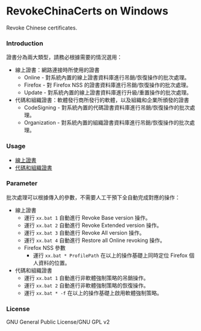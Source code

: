 ﻿RevokeChinaCerts on Windows
==============
Revoke Chinese certificates.

### Introduction
證書分為兩大類型，請務必根據需要的情況選用：
* 線上證書：網路連接時所使用的證書
  * Online - 對系統內置的線上證書資料庫進行吊銷/恢復操作的批次處理。
  * Firefox - 對 Firefox NSS 的證書資料庫進行吊銷/恢復操作的批次處理。
  * Update - 對系統內置的線上證書資料庫進行升級/重置操作的批次處理。
* 代碼和組織證書：軟體發行商所發行的軟體，以及組織和企業所頒發的證書
  * CodeSigning - 對系統內置的代碼證書資料庫進行吊銷/恢復操作的批次處理。
  * Organization - 對系統內置的組織證書資料庫進行吊銷/恢復操作的批次處理。

### Usage
* [線上證書](https://github.com/chengr28/RevokeChinaCerts/tree/master/Shared/Documents/ReadMe_Online.zh-Hant.md)
* [代碼和組織證書](https://github.com/chengr28/RevokeChinaCerts/tree/master/Shared/Documents/ReadMe_CodeSigning_Organization.zh-Hant.md)

### Parameter
批次處理可以根據傳入的參數，不需要人工干預下全自動完成對應的操作：
* 線上證書
  * 運行 `xx.bat 1` 自動進行 Revoke Base version 操作。
  * 運行 `xx.bat 2` 自動進行 Revoke Extended version 操作。
  * 運行 `xx.bat 3` 自動進行 Revoke All version 操作。
  * 運行 `xx.bat 4` 自動進行 Restore all Online revoking 操作。
  * Firefox NSS 參數
    * 運行 `xx.bat * ProfilePath` 在以上的操作基礎上同時定位 Firefox 個人資料的位置。
* 代碼和組織證書
  * 運行 `xx.bat 1` 自動進行非軟體強制策略的吊銷操作。
  * 運行 `xx.bat 2` 自動進行非軟體強制策略的恢復操作。
  * 運行 `xx.bat * -f` 在以上的操作基礎上啟用軟體強制策略。

### License
GNU General Public License/GNU GPL v2

